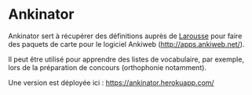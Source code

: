 # Ankinator

Ankinator sert à récupérer des définitions auprès de [Larousse](http://www.larousse.fr/dictionnaires/francais/) pour faire des paquets de carte pour le logiciel Ankiweb (http://apps.ankiweb.net/).

Il peut être utilisé pour apprendre des listes de vocabulaire, par exemple, lors de la préparation de concours (orthophonie notamment).

Une version est déployée ici : https://ankinator.herokuapp.com/